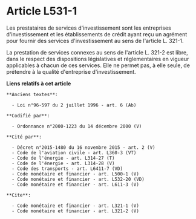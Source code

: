 # Article L531-1

Les prestataires de services d'investissement sont les entreprises d'investissement et les établissements de crédit ayant
reçu un agrément pour fournir des services d'investissement au sens de l'article L. 321-1. 

La prestation de services connexes au sens de l'article L. 321-2 est libre, dans le respect des dispositions législatives et
réglementaires en vigueur applicables à chacun de ces services. Elle ne permet pas, à elle seule, de prétendre à la qualité
d'entreprise d'investissement.

**Liens relatifs à cet article**

	**Anciens textes**:

	  - Loi n°96-597 du 2 juillet 1996 - art. 6 (Ab)

	**Codifié par**:

	  - Ordonnance n°2000-1223 du 14 décembre 2000 (V)

	**Cité par**:

	  - Décret n°2015-1480 du 16 novembre 2015 - art. 2 (V)
	  - Code de l'aviation civile - art. L360-3 (VT)
	  - Code de l'énergie - art. L314-27 (T)
	  - Code de l'énergie - art. L314-28 (V)
	  - Code des transports - art. L6411-7 (VD)
	  - Code monétaire et financier - art. L500-1 (V)
	  - Code monétaire et financier - art. L532-20 (VD)
	  - Code monétaire et financier - art. L611-3 (V)

	**Cite**:

	  - Code monétaire et financier - art. L321-1 (V)
	  - Code monétaire et financier - art. L321-2 (V)
